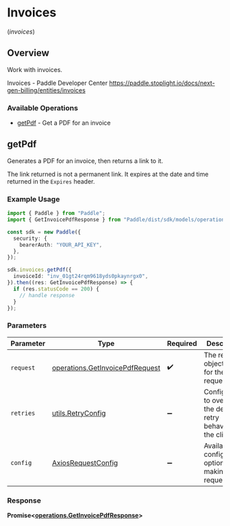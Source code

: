 # Invoices
(*invoices*)

## Overview

Work with invoices.

Invoices - Paddle Developer Center
<https://paddle.stoplight.io/docs/next-gen-billing/entities/invoices>
### Available Operations

* [getPdf](#getpdf) - Get a PDF for an invoice

## getPdf

Generates a PDF for an invoice, then returns a link to it.

The link returned is not a permanent link. It expires at the date and time returned in the `Expires` header.

### Example Usage

```typescript
import { Paddle } from "Paddle";
import { GetInvoicePdfResponse } from "Paddle/dist/sdk/models/operations";

const sdk = new Paddle({
  security: {
    bearerAuth: "YOUR_API_KEY",
  },
});

sdk.invoices.getPdf({
  invoiceId: "inv_01gt24rqm9618yds0pkaynrgx0",
}).then((res: GetInvoicePdfResponse) => {
  if (res.statusCode == 200) {
    // handle response
  }
});
```

### Parameters

| Parameter                                                                          | Type                                                                               | Required                                                                           | Description                                                                        |
| ---------------------------------------------------------------------------------- | ---------------------------------------------------------------------------------- | ---------------------------------------------------------------------------------- | ---------------------------------------------------------------------------------- |
| `request`                                                                          | [operations.GetInvoicePdfRequest](../../models/operations/getinvoicepdfrequest.md) | :heavy_check_mark:                                                                 | The request object to use for the request.                                         |
| `retries`                                                                          | [utils.RetryConfig](../../models/utils/retryconfig.md)                             | :heavy_minus_sign:                                                                 | Configuration to override the default retry behavior of the client.                |
| `config`                                                                           | [AxiosRequestConfig](https://axios-http.com/docs/req_config)                       | :heavy_minus_sign:                                                                 | Available config options for making requests.                                      |


### Response

**Promise<[operations.GetInvoicePdfResponse](../../models/operations/getinvoicepdfresponse.md)>**


